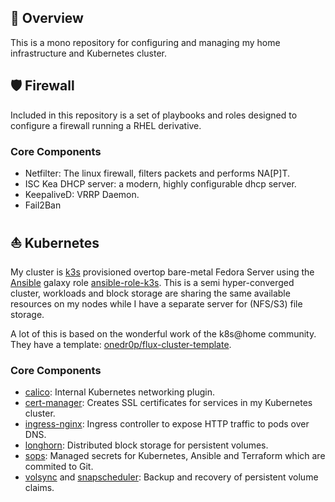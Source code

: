 ## 📖 Overview

This is a mono repository for configuring and managing my home infrastructure and Kubernetes cluster.

## 🛡️ Firewall

Included in this repository is a set of playbooks and roles designed to configure a firewall running a RHEL derivative.

### Core Components

- Netfilter: The linux firewall, filters packets and performs NA[P]T.
- ISC Kea DHCP server: a modern, highly configurable dhcp server.
- KeepaliveD: VRRP Daemon.
- Fail2Ban

## ⛵ Kubernetes

My cluster is [k3s](https://k3s.io/) provisioned overtop bare-metal Fedora Server using the [Ansible](https://www.ansible.com/) galaxy role [ansible-role-k3s](https://github.com/PyratLabs/ansible-role-k3s). This is a semi hyper-converged cluster, workloads and block storage are sharing the same available resources on my nodes while I have a separate server for (NFS/S3) file storage.

A lot of this is based on the wonderful work of the k8s@home community.
They have a template: [onedr0p/flux-cluster-template](https://github.com/onedr0p/flux-cluster-template).

### Core Components

- [calico](https://github.com/projectcalico/calico): Internal Kubernetes networking plugin.
- [cert-manager](https://cert-manager.io/docs/): Creates SSL certificates for services in my Kubernetes cluster.
- [ingress-nginx](https://github.com/kubernetes/ingress-nginx/): Ingress controller to expose HTTP traffic to pods over DNS.
- [longhorn](https://longhorn.io/docs/): Distributed block storage for persistent volumes.
- [sops](https://toolkit.fluxcd.io/guides/mozilla-sops/): Managed secrets for Kubernetes, Ansible and Terraform which are commited to Git.
- [volsync](https://github.com/backube/volsync) and [snapscheduler](https://github.com/backube/snapscheduler): Backup and recovery of persistent volume claims.
